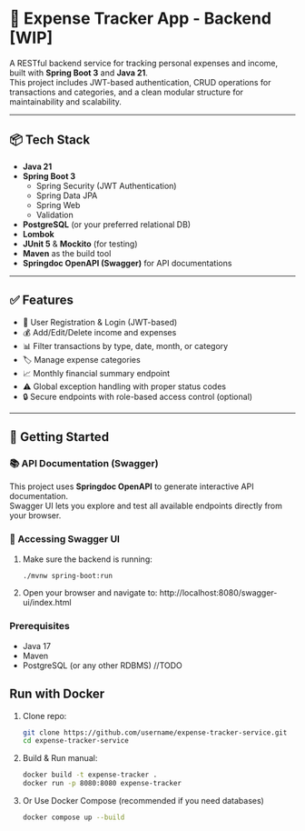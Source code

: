 

# 💸 Expense Tracker App - Backend [WIP]

A RESTful backend service for tracking personal expenses and income, built with **Spring Boot 3** and **Java 21**.  
This project includes JWT-based authentication, CRUD operations for transactions and categories, and a clean modular structure for maintainability and scalability.

---

## 📦 Tech Stack

- **Java 21**
- **Spring Boot 3**
  - Spring Security (JWT Authentication)
  - Spring Data JPA
  - Spring Web
  - Validation
- **PostgreSQL** (or your preferred relational DB)
- **Lombok**
- **JUnit 5** & **Mockito** (for testing)
- **Maven** as the build tool
- **Springdoc OpenAPI (Swagger)** for API documentations

---

## ✅ Features

- 🔐 User Registration & Login (JWT-based)
- 💰 Add/Edit/Delete income and expenses
- 📊 Filter transactions by type, date, month, or category
- 🏷️ Manage expense categories
- 📈 Monthly financial summary endpoint
- ⚠️ Global exception handling with proper status codes
- 🔒 Secure endpoints with role-based access control (optional)

---

## 🚀 Getting Started

### 📚 API Documentation (Swagger)

This project uses **Springdoc OpenAPI** to generate interactive API documentation.  
Swagger UI lets you explore and test all available endpoints directly from your browser.

### 🔹 Accessing Swagger UI

1. Make sure the backend is running:
   ```bash
   ./mvnw spring-boot:run
2. Open your browser and navigate to:
   http://localhost:8080/swagger-ui/index.html


### Prerequisites

- Java 17
- Maven
- PostgreSQL (or any other RDBMS) //TODO


## Run with Docker

1. Clone repo:
   ```bash
   git clone https://github.com/username/expense-tracker-service.git
   cd expense-tracker-service

2. Build & Run manual:
   ```bash
   docker build -t expense-tracker .
   docker run -p 8080:8080 expense-tracker

3. Or Use Docker Compose (recommended if you need databases)
   ```bash
   docker compose up --build
